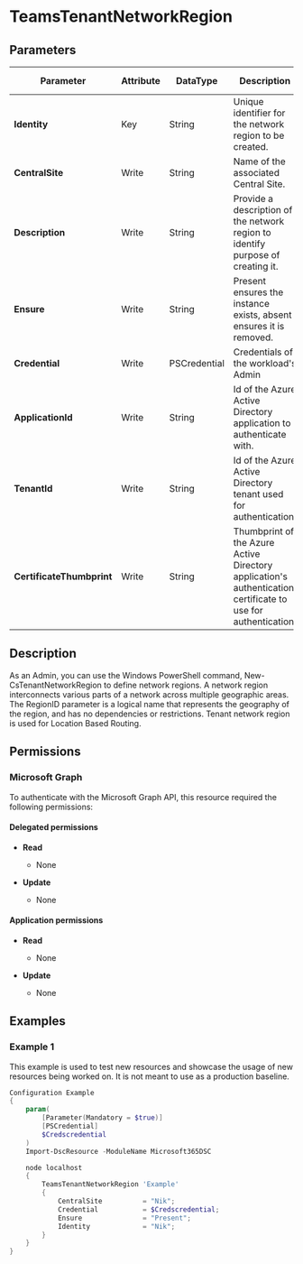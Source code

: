 ﻿# TeamsTenantNetworkRegion

## Parameters

| Parameter | Attribute | DataType | Description | Allowed Values |
| --- | --- | --- | --- | --- |
| **Identity** | Key | String | Unique identifier for the network region to be created. | |
| **CentralSite** | Write | String | Name of the associated Central Site. | |
| **Description** | Write | String | Provide a description of the network region to identify purpose of creating it. | |
| **Ensure** | Write | String | Present ensures the instance exists, absent ensures it is removed. | `Present`, `Absent` |
| **Credential** | Write | PSCredential | Credentials of the workload's Admin | |
| **ApplicationId** | Write | String | Id of the Azure Active Directory application to authenticate with. | |
| **TenantId** | Write | String | Id of the Azure Active Directory tenant used for authentication. | |
| **CertificateThumbprint** | Write | String | Thumbprint of the Azure Active Directory application's authentication certificate to use for authentication. | |


## Description

As an Admin, you can use the Windows PowerShell command, New-CsTenantNetworkRegion to define network regions. A network region interconnects various parts of a network across multiple geographic areas. The RegionID parameter is a logical name that represents the geography of the region, and has no dependencies or restrictions. Tenant network region is used for Location Based Routing.

## Permissions

### Microsoft Graph

To authenticate with the Microsoft Graph API, this resource required the following permissions:

#### Delegated permissions

- **Read**

    - None

- **Update**

    - None

#### Application permissions

- **Read**

    - None

- **Update**

    - None

## Examples

### Example 1

This example is used to test new resources and showcase the usage of new resources being worked on.
It is not meant to use as a production baseline.

```powershell
Configuration Example
{
    param(
        [Parameter(Mandatory = $true)]
        [PSCredential]
        $Credscredential
    )
    Import-DscResource -ModuleName Microsoft365DSC

    node localhost
    {
        TeamsTenantNetworkRegion 'Example'
        {
            CentralSite          = "Nik";
            Credential           = $Credscredential;
            Ensure               = "Present";
            Identity             = "Nik";
        }
    }
}
```

